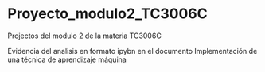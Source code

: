 # Proyecto_modulo2_TC3006C
Projectos del modulo 2 de la materia TC3006C

Evidencia del analisis en formato ipybn en el documento Implementación de una técnica de aprendizaje máquina
